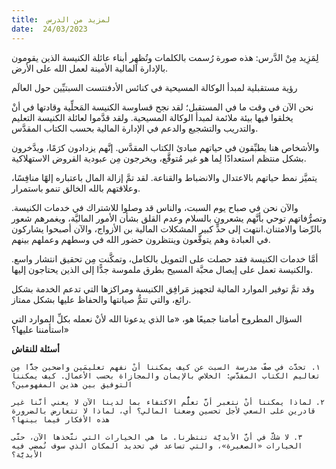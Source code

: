 ```yaml
---
title:  لمزيد من الدرس
date:  24/03/2023
---
```


لِمَزِيد مِنْ الدَّرس: هذه صورة رُسمت بالكلمات وتُظهِر أبناء عائلة الكنيسة الذين يقومون بالإدارة المالية الأمينة لعمل الله على الأرض.

رؤية مستقبلية لمبدأ الوكالة المسيحية في كنائس الأدفنتست السبتيِّين حول العالَم

نحن الآن في وقت ما في المستقبل؛ لقد نجح قساوسة الكنيسة المَحلِّية وقادتها في أنْ يخلقوا فيها بيئة ملائمة لمبدأ الوكالة المسيحية. ولقد قدَّموا لعائلة الكنيسة التعليم والتدريب والتشجيع والدعم في الإدارة المالية بحسب الكتاب المقدَّس.

والأشخاص هنا يطبِّقون في حياتهم مبادئ الكتاب المقدَّس. إنَّهم يزدادون كرَمًا، ويدَّخرون بشكل منتظم استعدادًا لِما هو غير مُتوقَّع، ويخرجون مِن عبودية القروض الاستهلاكية.

يتميَّز نمط حياتهم بالاعتدال والانضباط والقناعة. لقد تمَّ إزالة المال باعتباره إلهًا منافِسًا، وعلاقتهم بالله الخالق تنمو باستمرار.

والآن نحن في صباح يوم السبت، والناس قد وصلوا للاشتراك في خدمات الكنيسة. وتصرُّفاتهم توحي بأنَّهم يشعرون بالسلام وعدم القلق بشأن الأمور الماليَّة، ويغمرهم شعور بالرِّضا والامتنان.انتهت إلى حدٍّ كبير المشكلات المالية بن الأزواج، والآن أصبحوا يشاركون في العبادة وهم يتوقَّعون وينتظرون حضور الله في وسطهم وعملهم بينهم.

أمَّا خدمات الكنيسة فقد حصلت على التمويل بالكامل، وتمكَّنت مِن تحقيق انتشار واسع. والكنيسة تعمل على إيصال محبَّة المسيح بطرق ملموسة جدًّا إلى الذين يحتاجون إليها.

وقد تمَّ توفير الموارد المالية لتجهيز مَرافِق الكنيسة ومراكزها التي تدعم الخدمة بشكل رائع، والتي تتمُّ صيانتها والحفاظ عليها بشكل ممتاز.

السؤال المطروح أمامنا جميعًا هو، «ما الذي يدعونا الله لأنْ نعمله بكلِّ الموارد التي استأمننا عليها؟»

**أسئلة للنقاش**

`١. تحدَّث في صفّ مدرسة السبت عن كيف يمكننا أنْ نفهم تعليمَين واضحين جدًّا مِن تعاليم الكتاب المقدَّس: الخلاص بالإيمان والمجازاة بحسب الأعمال. كيف يمكننا التوفيق بين هذين المفهومين؟`

`٢. لماذا يمكننا أنْ نتعبر أنَّ تعلُّم الاكتفاء بما لدينا الآن لا يعني أنَّنا غير قادرين على السعي لأجل تحسين وضعنا المالي؟ أي، لماذا لا تتعارض بالضرورة هذه الأفكار فيما بينها؟`

`٣. لا شكَّ في أنَّ الأبديَّة تنتظرنا. ما هي الخيارات التي نتَّخذها الآن، حتَّى الخيارات «الصغيرة»، والتي تساعد في تحديد المكان الذي سوف نُمضي فيه الأبديَّة؟`